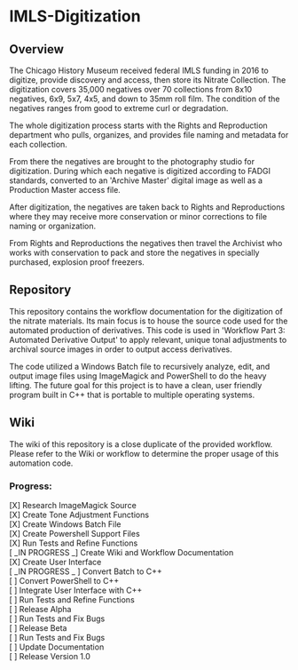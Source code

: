 # IMLS-Digitization

## Overview

The Chicago History Museum received federal IMLS funding in 2016 to digitize, provide discovery and access, then store its Nitrate Collection. The digitization covers 35,000 negatives over 70 collections from 8x10 negatives, 6x9, 5x7, 4x5, and down to 35mm roll film. The condition of the negatives ranges from good to extreme curl or degradation.

The whole digitization process starts with the Rights and Reproduction department who pulls, organizes, and provides file naming and metadata for each collection.

From there the negatives are brought to the photography studio for digitization. During which each negative is digitized according to FADGI standards, converted to an 'Archive Master' digital image as well as a Production Master access file.

After digitization, the negatives are taken back to Rights and Reproductions where they may receive more conservation or minor corrections to file naming or organization.

From Rights and Reproductions the negatives then travel the Archivist who works with conservation to pack and store the negatives in specially purchased, explosion proof freezers.

## Repository

This repository contains the workflow documentation for the digitization of the nitrate materials. Its main focus is to house the source code used for the automated production of derivatives. This code is used in 'Workflow Part 3: Automated Derivative Output' to apply relevant, unique tonal adjustments to archival source images in order to output access derivatives. 

The code utilized a Windows Batch file to recursively analyze, edit, and output image files using ImageMagick and PowerShell to do the heavy lifting. The future goal for this project is to have a clean, user friendly program built in C++ that is portable to multiple operating systems. 

## Wiki

The wiki of this repository is a close duplicate of the provided workflow. Please refer to the Wiki or workflow to determine the proper usage of this automation code.

### Progress:

[X] Research ImageMagick Source    
[X] Create Tone Adjustment Functions    
[X] Create Windows Batch File    
[X] Create Powershell Support Files    
[X] Run Tests and Refine Functions    
[ _IN PROGRESS _] Create Wiki and Workflow Documentation    
[X] Create User Interface    
[ _IN PROGRESS _ ] Convert Batch to C++    
[ ] Convert PowerShell to C++    
[ ] Integrate User Interface with C++    
[ ] Run Tests and Refine Functions    
[ ] Release Alpha    
[ ] Run Tests and Fix Bugs    
[ ] Release Beta    
[ ] Run Tests and Fix Bugs    
[ ] Update Documentation    
[ ] Release Version 1.0    
